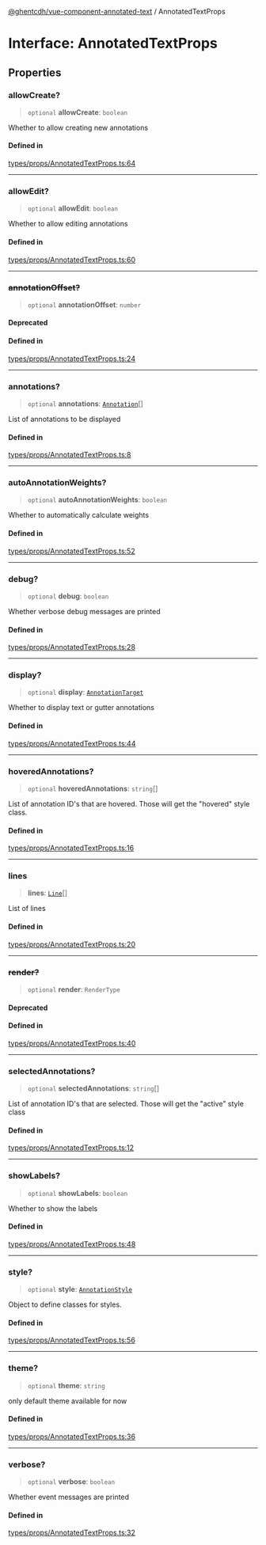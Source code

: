 [@ghentcdh/vue-component-annotated-text](../globals.md) / AnnotatedTextProps

# Interface: AnnotatedTextProps

## Properties

### allowCreate?

> `optional` **allowCreate**: `boolean`

Whether to allow creating new annotations

#### Defined in

[types/props/AnnotatedTextProps.ts:64](https://github.com/GhentCDH/vue_component_annotated_text/blob/d7fbb39b834198d0e930e690be57398881a7bf81/src/types/props/AnnotatedTextProps.ts#L64)

***

### allowEdit?

> `optional` **allowEdit**: `boolean`

Whether to allow editing annotations

#### Defined in

[types/props/AnnotatedTextProps.ts:60](https://github.com/GhentCDH/vue_component_annotated_text/blob/d7fbb39b834198d0e930e690be57398881a7bf81/src/types/props/AnnotatedTextProps.ts#L60)

***

### ~~annotationOffset?~~

> `optional` **annotationOffset**: `number`

#### Deprecated

#### Defined in

[types/props/AnnotatedTextProps.ts:24](https://github.com/GhentCDH/vue_component_annotated_text/blob/d7fbb39b834198d0e930e690be57398881a7bf81/src/types/props/AnnotatedTextProps.ts#L24)

***

### annotations?

> `optional` **annotations**: [`Annotation`](../type-aliases/Annotation.md)[]

List of annotations to be displayed

#### Defined in

[types/props/AnnotatedTextProps.ts:8](https://github.com/GhentCDH/vue_component_annotated_text/blob/d7fbb39b834198d0e930e690be57398881a7bf81/src/types/props/AnnotatedTextProps.ts#L8)

***

### autoAnnotationWeights?

> `optional` **autoAnnotationWeights**: `boolean`

Whether to automatically calculate weights

#### Defined in

[types/props/AnnotatedTextProps.ts:52](https://github.com/GhentCDH/vue_component_annotated_text/blob/d7fbb39b834198d0e930e690be57398881a7bf81/src/types/props/AnnotatedTextProps.ts#L52)

***

### debug?

> `optional` **debug**: `boolean`

Whether verbose debug messages are printed

#### Defined in

[types/props/AnnotatedTextProps.ts:28](https://github.com/GhentCDH/vue_component_annotated_text/blob/d7fbb39b834198d0e930e690be57398881a7bf81/src/types/props/AnnotatedTextProps.ts#L28)

***

### display?

> `optional` **display**: [`AnnotationTarget`](../type-aliases/AnnotationTarget.md)

Whether to display text or gutter annotations

#### Defined in

[types/props/AnnotatedTextProps.ts:44](https://github.com/GhentCDH/vue_component_annotated_text/blob/d7fbb39b834198d0e930e690be57398881a7bf81/src/types/props/AnnotatedTextProps.ts#L44)

***

### hoveredAnnotations?

> `optional` **hoveredAnnotations**: `string`[]

List of annotation ID's that are hovered. Those will get the "hovered" style class.

#### Defined in

[types/props/AnnotatedTextProps.ts:16](https://github.com/GhentCDH/vue_component_annotated_text/blob/d7fbb39b834198d0e930e690be57398881a7bf81/src/types/props/AnnotatedTextProps.ts#L16)

***

### lines

> **lines**: [`Line`](Line.md)[]

List of lines

#### Defined in

[types/props/AnnotatedTextProps.ts:20](https://github.com/GhentCDH/vue_component_annotated_text/blob/d7fbb39b834198d0e930e690be57398881a7bf81/src/types/props/AnnotatedTextProps.ts#L20)

***

### ~~render?~~

> `optional` **render**: `RenderType`

#### Deprecated

#### Defined in

[types/props/AnnotatedTextProps.ts:40](https://github.com/GhentCDH/vue_component_annotated_text/blob/d7fbb39b834198d0e930e690be57398881a7bf81/src/types/props/AnnotatedTextProps.ts#L40)

***

### selectedAnnotations?

> `optional` **selectedAnnotations**: `string`[]

List of annotation ID's that are selected. Those will get the "active" style class

#### Defined in

[types/props/AnnotatedTextProps.ts:12](https://github.com/GhentCDH/vue_component_annotated_text/blob/d7fbb39b834198d0e930e690be57398881a7bf81/src/types/props/AnnotatedTextProps.ts#L12)

***

### showLabels?

> `optional` **showLabels**: `boolean`

Whether to show the labels

#### Defined in

[types/props/AnnotatedTextProps.ts:48](https://github.com/GhentCDH/vue_component_annotated_text/blob/d7fbb39b834198d0e930e690be57398881a7bf81/src/types/props/AnnotatedTextProps.ts#L48)

***

### style?

> `optional` **style**: [`AnnotationStyle`](AnnotationStyle.md)

Object to define classes for styles.

#### Defined in

[types/props/AnnotatedTextProps.ts:56](https://github.com/GhentCDH/vue_component_annotated_text/blob/d7fbb39b834198d0e930e690be57398881a7bf81/src/types/props/AnnotatedTextProps.ts#L56)

***

### theme?

> `optional` **theme**: `string`

only default theme available for now

#### Defined in

[types/props/AnnotatedTextProps.ts:36](https://github.com/GhentCDH/vue_component_annotated_text/blob/d7fbb39b834198d0e930e690be57398881a7bf81/src/types/props/AnnotatedTextProps.ts#L36)

***

### verbose?

> `optional` **verbose**: `boolean`

Whether event messages are printed

#### Defined in

[types/props/AnnotatedTextProps.ts:32](https://github.com/GhentCDH/vue_component_annotated_text/blob/d7fbb39b834198d0e930e690be57398881a7bf81/src/types/props/AnnotatedTextProps.ts#L32)
